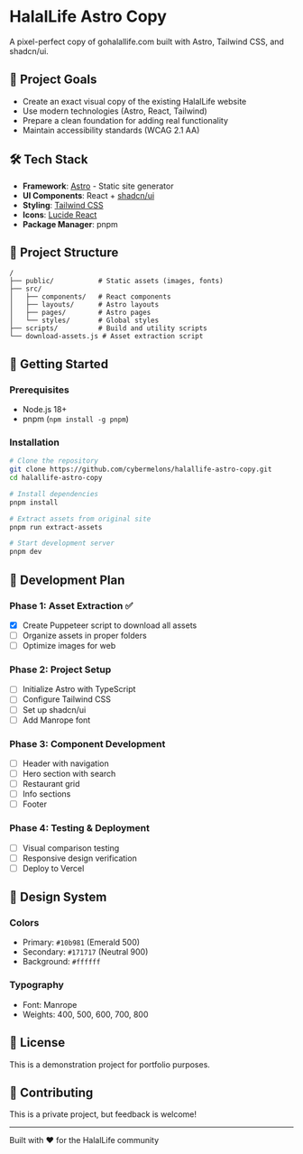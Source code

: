 # HalalLife Astro Copy

A pixel-perfect copy of gohalallife.com built with Astro, Tailwind CSS, and shadcn/ui.

## 🎯 Project Goals

- Create an exact visual copy of the existing HalalLife website
- Use modern technologies (Astro, React, Tailwind)
- Prepare a clean foundation for adding real functionality
- Maintain accessibility standards (WCAG 2.1 AA)

## 🛠️ Tech Stack

- **Framework**: [Astro](https://astro.build/) - Static site generator
- **UI Components**: React + [shadcn/ui](https://ui.shadcn.com/)
- **Styling**: [Tailwind CSS](https://tailwindcss.com/)
- **Icons**: [Lucide React](https://lucide.dev/)
- **Package Manager**: pnpm

## 📁 Project Structure

```
/
├── public/           # Static assets (images, fonts)
├── src/
│   ├── components/   # React components
│   ├── layouts/      # Astro layouts
│   ├── pages/        # Astro pages
│   └── styles/       # Global styles
├── scripts/          # Build and utility scripts
└── download-assets.js # Asset extraction script
```

## 🚀 Getting Started

### Prerequisites

- Node.js 18+
- pnpm (`npm install -g pnpm`)

### Installation

```bash
# Clone the repository
git clone https://github.com/cybermelons/halallife-astro-copy.git
cd halallife-astro-copy

# Install dependencies
pnpm install

# Extract assets from original site
pnpm run extract-assets

# Start development server
pnpm dev
```

## 📝 Development Plan

### Phase 1: Asset Extraction ✅
- [x] Create Puppeteer script to download all assets
- [ ] Organize assets in proper folders
- [ ] Optimize images for web

### Phase 2: Project Setup
- [ ] Initialize Astro with TypeScript
- [ ] Configure Tailwind CSS
- [ ] Set up shadcn/ui
- [ ] Add Manrope font

### Phase 3: Component Development
- [ ] Header with navigation
- [ ] Hero section with search
- [ ] Restaurant grid
- [ ] Info sections
- [ ] Footer

### Phase 4: Testing & Deployment
- [ ] Visual comparison testing
- [ ] Responsive design verification
- [ ] Deploy to Vercel

## 🎨 Design System

### Colors
- Primary: `#10b981` (Emerald 500)
- Secondary: `#171717` (Neutral 900)
- Background: `#ffffff`

### Typography
- Font: Manrope
- Weights: 400, 500, 600, 700, 800

## 📄 License

This is a demonstration project for portfolio purposes.

## 🤝 Contributing

This is a private project, but feedback is welcome!

---

Built with ❤️ for the HalalLife community